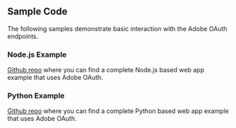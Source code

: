 ## Sample Code

The following samples demonstrate basic interaction with the Adobe OAuth endpoints.


### Node.js Example

[Github repo](https://github.com/AdobeDocs/adobeio-auth/tree/master/OAuth/samples/adobe-auth-node) where you can find a complete Node.js based web app example that uses Adobe OAuth.


### Python Example

[Github repo](https://github.com/AdobeDocs/adobeio-auth/tree/master/OAuth/samples/adobe-auth-python) where you can find a complete Python based web app example that uses Adobe OAuth.
